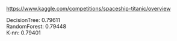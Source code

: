 https://www.kaggle.com/competitions/spaceship-titanic/overview  

DecisionTree: 0.79611  
RandomForest: 0.79448  
K-nn: 0.79401
